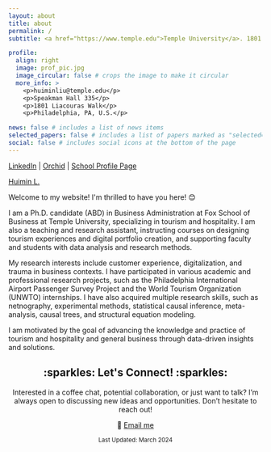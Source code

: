 ```yaml
---
layout: about
title: about
permalink: /
subtitle: <a href="https://www.temple.edu">Temple University</a>. 1801 N Broad St, Philadelphia, PA

profile:
  align: right
  image: prof_pic.jpg
  image_circular: false # crops the image to make it circular
  more_info: >
    <p>huiminliu@temple.edu</p>
    <p>Speakman Hall 335</p>
    <p>1801 Liacouras Walk</p>
    <p>Philadelphia, PA, U.S.</p>

news: false # includes a list of news items
selected_papers: false # includes a list of papers marked as "selected={true}"
social: false # includes social icons at the bottom of the page
---
```

<p>
  <a href="https://www.linkedin.com/in/huimin-liu-245409178/">LinkedIn</a> |
  <a href="https://orcid.org/my-orcid?orcid=0000-0003-0933-6371">Orchid</a> |
  <a href="https://www.fox.temple.edu/directory/huimin-liu">School Profile Page</a>
</p>
<script src="https://platform.linkedin.com/badges/js/profile.js" async defer type="text/javascript"></script>
<div class="badge-base LI-profile-badge" data-locale="en_US" data-size="medium" data-theme="light" data-type="VERTICAL" data-vanity="huimin-l-245409178" data-version="v1"><a class="badge-base__link LI-simple-link" href="https://www.linkedin.com/in/huimin-l-245409178?trk=profile-badge">Huimin L.</a></div>
              
Welcome to my website! I'm thrilled to have you here! 😊

I am a Ph.D. candidate (ABD) in Business Administration at Fox School of Business at Temple University, specializing in tourism and hospitality. I am also a teaching and research assistant, instructing courses on designing tourism experiences and digital portfolio creation, and supporting faculty and students with data analysis and research methods.

My research interests include customer experience, digitalization, and trauma in business contexts. I have participated in various academic and professional research projects, such as the Philadelphia International Airport Passenger Survey Project and the World Tourism Organization (UNWTO) internships. I have also acquired multiple research skills, such as netnography, experimental methods, statistical causal inference, meta-analysis, causal trees, and structural equation modeling. 

I am motivated by the goal of advancing the knowledge and practice of tourism and hospitality and general business through data-driven insights and solutions.

<h2 align="center">:sparkles: Let's Connect! :sparkles:</h2>

<p align="center">
Interested in a coffee chat, potential collaboration, or just want to talk? I’m always open to discussing new ideas and opportunities. Don’t hesitate to reach out!
</p>

<p align="center">
  📧 <a href="mailto:huiminliu@temple.edu">Email me</a>
</p>

<p align="center"><sub>Last Updated: March 2024</sub></p>
